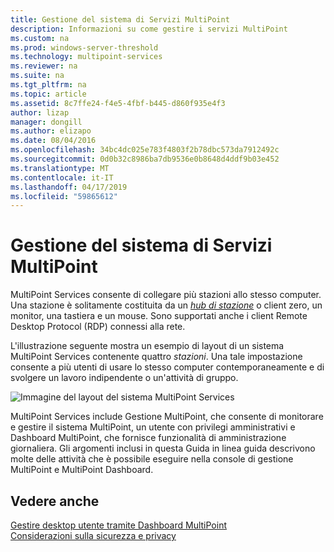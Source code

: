 ```yaml
---
title: Gestione del sistema di Servizi MultiPoint
description: Informazioni su come gestire i servizi MultiPoint
ms.custom: na
ms.prod: windows-server-threshold
ms.technology: multipoint-services
ms.reviewer: na
ms.suite: na
ms.tgt_pltfrm: na
ms.topic: article
ms.assetid: 8c7ffe24-f4e5-4fbf-b445-d860f935e4f3
author: lizap
manager: dongill
ms.author: elizapo
ms.date: 08/04/2016
ms.openlocfilehash: 34bc4dc025e783f4803f2b78dbc573da7912492c
ms.sourcegitcommit: 0d0b32c8986ba7db9536e0b8648d4ddf9b03e452
ms.translationtype: MT
ms.contentlocale: it-IT
ms.lasthandoff: 04/17/2019
ms.locfileid: "59865612"
---
```

# <a name="managing-your-multipoint-services-system"></a>Gestione del sistema di Servizi MultiPoint
MultiPoint Services consente di collegare più stazioni allo stesso computer. Una stazione è solitamente costituita da un [*hub di stazione*](Switch-Between-Modes.md) o client zero, un monitor, una tastiera e un mouse. Sono supportati anche i client Remote Desktop Protocol (RDP) connessi alla rete.  
  
L'illustrazione seguente mostra un esempio di layout di un sistema MultiPoint Services contenente quattro *stazioni*. Una tale impostazione consente a più utenti di usare lo stesso computer contemporaneamente e di svolgere un lavoro indipendente o un'attività di gruppo.  
  
![Immagine del layout del sistema MultiPoint Services](./media/WMSMultiPointServerSystemLayout.gif)  
  
MultiPoint Services include Gestione MultiPoint, che consente di monitorare e gestire il sistema MultiPoint, un utente con privilegi amministrativi e Dashboard MultiPoint, che fornisce funzionalità di amministrazione giornaliera. Gli argomenti inclusi in questa Guida in linea guida descrivono molte delle attività che è possibile eseguire nella console di gestione MultiPoint e MultiPoint Dashboard.  
  
## <a name="see-also"></a>Vedere anche  
[Gestire desktop utente tramite Dashboard MultiPoint](Manage-User-Desktops-Using-MultiPoint-Dashboard.md)  
[Considerazioni sulla sicurezza e privacy](Privacy-and-Security-Considerations.md)  